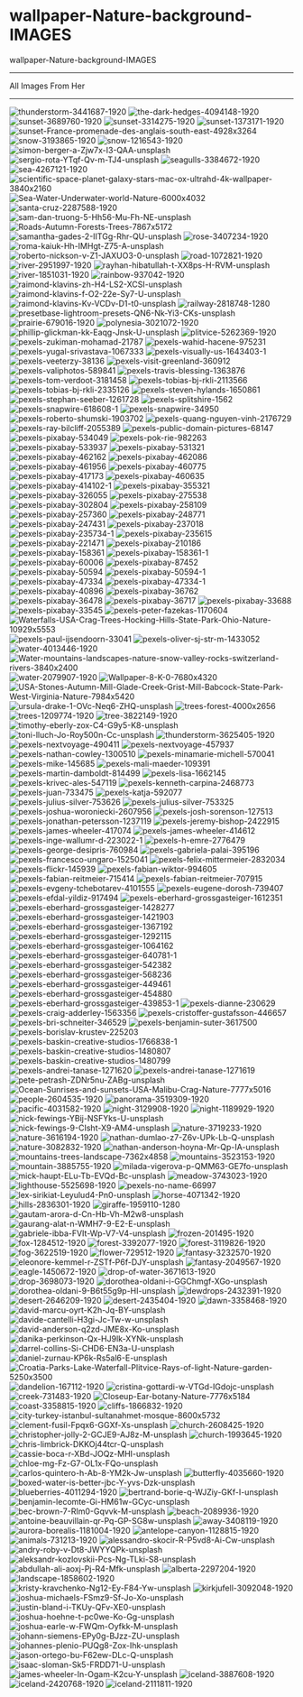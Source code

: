 # wallpaper-Nature-background-IMAGES
wallpaper-Nature-background-IMAGES

** **

All Images From Her



** **

<img src="https://i.ibb.co/cgrWtzQ/thunderstorm-3441687-1920.jpg" alt="thunderstorm-3441687-1920" border="0">
<img src="https://i.ibb.co/hWPnfTf/the-dark-hedges-4094148-1920.jpg" alt="the-dark-hedges-4094148-1920" border="0">
<img src="https://i.ibb.co/Mp2R1s9/sunset-3689760-1920.jpg" alt="sunset-3689760-1920" border="0">
<img src="https://i.ibb.co/kJhWr3M/sunset-3314275-1920.jpg" alt="sunset-3314275-1920" border="0">
<img src="https://i.ibb.co/8m0DRcx/sunset-1373171-1920.jpg" alt="sunset-1373171-1920" border="0">
<img src="https://i.ibb.co/h9ykY5L/sunset-France-promenade-des-anglais-south-east-4928x3264.jpg" alt="sunset-France-promenade-des-anglais-south-east-4928x3264" border="0">
<img src="https://i.ibb.co/qB0VzKQ/snow-3193865-1920.jpg" alt="snow-3193865-1920" border="0">
<img src="https://i.ibb.co/RjqM2pQ/snow-1216543-1920.jpg" alt="snow-1216543-1920" border="0">
<img src="https://i.ibb.co/nk5GvK4/simon-berger-a-Zjw7x-I3-QAA-unsplash.jpg" alt="simon-berger-a-Zjw7x-I3-QAA-unsplash" border="0">
<img src="https://i.ibb.co/RCR1fmV/sergio-rota-YTqf-Qv-m-TJ4-unsplash.jpg" alt="sergio-rota-YTqf-Qv-m-TJ4-unsplash" border="0">
<img src="https://i.ibb.co/ZKNp2hP/seagulls-3384672-1920.jpg" alt="seagulls-3384672-1920" border="0">
<img src="https://i.ibb.co/QKkB3hT/sea-4267121-1920.jpg" alt="sea-4267121-1920" border="0">
<img src="https://i.ibb.co/6rH7q3Z/scientific-space-planet-galaxy-stars-mac-ox-ultrahd-4k-wallpaper-3840x2160.jpg" alt="scientific-space-planet-galaxy-stars-mac-ox-ultrahd-4k-wallpaper-3840x2160" border="0">
<img src="https://i.ibb.co/42qmcyZ/Sea-Water-Underwater-world-Nature-6000x4032.jpg" alt="Sea-Water-Underwater-world-Nature-6000x4032" border="0">
<img src="https://i.ibb.co/ZmFVPP7/santa-cruz-2287588-1920.jpg" alt="santa-cruz-2287588-1920" border="0">
<img src="https://i.ibb.co/WnqvPNr/sam-dan-truong-5-Hh56-Mu-Fh-NE-unsplash.jpg" alt="sam-dan-truong-5-Hh56-Mu-Fh-NE-unsplash" border="0">
<img src="https://i.ibb.co/NK0pPN1/Roads-Autumn-Forests-Trees-7867x5172.jpg" alt="Roads-Autumn-Forests-Trees-7867x5172" border="0">
<img src="https://i.ibb.co/4S1GpdZ/samantha-gades-2-IITGg-Rhr-QU-unsplash.jpg" alt="samantha-gades-2-IITGg-Rhr-QU-unsplash" border="0">
<img src="https://i.ibb.co/F5Hgvkc/rose-3407234-1920.jpg" alt="rose-3407234-1920" border="0">
<img src="https://i.ibb.co/GWXyYkd/roma-kaiuk-Hh-IMHgt-Z75-A-unsplash.jpg" alt="roma-kaiuk-Hh-IMHgt-Z75-A-unsplash" border="0">
<img src="https://i.ibb.co/CWJMxRr/roberto-nickson-v-Z1-JAXUO3-0-unsplash.jpg" alt="roberto-nickson-v-Z1-JAXUO3-0-unsplash" border="0">
<img src="https://i.ibb.co/9nFgSH8/road-1072821-1920.jpg" alt="road-1072821-1920" border="0">
<img src="https://i.ibb.co/khcYSk1/river-2951997-1920.jpg" alt="river-2951997-1920" border="0">
<img src="https://i.ibb.co/zV5z4Rm/rayhan-hibatullah-t-XX8ps-H-RVM-unsplash.jpg" alt="rayhan-hibatullah-t-XX8ps-H-RVM-unsplash" border="0">
<img src="https://i.ibb.co/5YRW32J/river-1851031-1920.jpg" alt="river-1851031-1920" border="0">
<img src="https://i.ibb.co/68ySfxW/rainbow-937042-1920.jpg" alt="rainbow-937042-1920" border="0">
<img src="https://i.ibb.co/WBdyWsF/raimond-klavins-zh-H4-LS2-XCSI-unsplash.jpg" alt="raimond-klavins-zh-H4-LS2-XCSI-unsplash" border="0">
<img src="https://i.ibb.co/N7Gvs7P/raimond-klavins-f-O2-22e-Sy7-U-unsplash.jpg" alt="raimond-klavins-f-O2-22e-Sy7-U-unsplash" border="0">
<img src="https://i.ibb.co/9v4RbPy/raimond-klavins-Kv-VCDv-D1-t0-unsplash.jpg" alt="raimond-klavins-Kv-VCDv-D1-t0-unsplash" border="0">
<img src="https://i.ibb.co/GQkpQwf/railway-2818748-1280.jpg" alt="railway-2818748-1280" border="0">
<img src="https://i.ibb.co/0hQJwgS/presetbase-lightroom-presets-QN6-Nk-Yi3-CKs-unsplash.jpg" alt="presetbase-lightroom-presets-QN6-Nk-Yi3-CKs-unsplash" border="0">
<img src="https://i.ibb.co/g9pqzk4/prairie-679016-1920.jpg" alt="prairie-679016-1920" border="0">
<img src="https://i.ibb.co/sPYF5jm/polynesia-3021072-1920.jpg" alt="polynesia-3021072-1920" border="0">
<img src="https://i.ibb.co/F0zYBMP/phillip-glickman-kk-Eaqg-Jnsk-U-unsplash.jpg" alt="phillip-glickman-kk-Eaqg-Jnsk-U-unsplash" border="0">
<img src="https://i.ibb.co/yh8QNnz/plitvice-5262369-1920.jpg" alt="plitvice-5262369-1920" border="0">
<img src="https://i.ibb.co/hD06nTG/pexels-zukiman-mohamad-21787.jpg" alt="pexels-zukiman-mohamad-21787" border="0">
<img src="https://i.ibb.co/094P9tZ/pexels-wahid-hacene-975231.jpg" alt="pexels-wahid-hacene-975231" border="0">
<img src="https://i.ibb.co/svpkdGD/pexels-yugal-srivastava-1067333.jpg" alt="pexels-yugal-srivastava-1067333" border="0">
<img src="https://i.ibb.co/6nmwkQn/pexels-visually-us-1643403-1.jpg" alt="pexels-visually-us-1643403-1" border="0">
<img src="https://i.ibb.co/sCXtLgv/pexels-veeterzy-38136.jpg" alt="pexels-veeterzy-38136" border="0">
<img src="https://i.ibb.co/wybdns5/pexels-visit-greenland-360912.jpg" alt="pexels-visit-greenland-360912" border="0">
<img src="https://i.ibb.co/pjxzSnd/pexels-valiphotos-589841.jpg" alt="pexels-valiphotos-589841" border="0">
<img src="https://i.ibb.co/LgBx50Y/pexels-travis-blessing-1363876.jpg" alt="pexels-travis-blessing-1363876" border="0">
<img src="https://i.ibb.co/YcmtvXG/pexels-tom-verdoot-3181458.jpg" alt="pexels-tom-verdoot-3181458" border="0">
<img src="https://i.ibb.co/m6KfRfD/pexels-tobias-bj-rkli-2113566.jpg" alt="pexels-tobias-bj-rkli-2113566" border="0">
<img src="https://i.ibb.co/YQ2Twrp/pexels-tobias-bj-rkli-2335126.jpg" alt="pexels-tobias-bj-rkli-2335126" border="0">
<img src="https://i.ibb.co/Bth2Xcb/pexels-steven-hylands-1650861.jpg" alt="pexels-steven-hylands-1650861" border="0">
<img src="https://i.ibb.co/hYB6TdN/pexels-stephan-seeber-1261728.jpg" alt="pexels-stephan-seeber-1261728" border="0">
<img src="https://i.ibb.co/x5VPmVm/pexels-splitshire-1562.jpg" alt="pexels-splitshire-1562" border="0">
<img src="https://i.ibb.co/PGV1Htv/pexels-snapwire-618608-1.jpg" alt="pexels-snapwire-618608-1" border="0">
<img src="https://i.ibb.co/1XLY75r/pexels-snapwire-34950.jpg" alt="pexels-snapwire-34950" border="0">
<img src="https://i.ibb.co/Xb6dHWY/pexels-roberto-shumski-1903702.jpg" alt="pexels-roberto-shumski-1903702" border="0">
<img src="https://i.ibb.co/QcJdvZJ/pexels-quang-nguyen-vinh-2176729.jpg" alt="pexels-quang-nguyen-vinh-2176729" border="0">
<img src="https://i.ibb.co/d7qfmdV/pexels-ray-bilcliff-2055389.jpg" alt="pexels-ray-bilcliff-2055389" border="0">
<img src="https://i.ibb.co/7j04cJ7/pexels-public-domain-pictures-68147.jpg" alt="pexels-public-domain-pictures-68147" border="0">
<img src="https://i.ibb.co/vYYx8fn/pexels-pixabay-534049.jpg" alt="pexels-pixabay-534049" border="0">
<img src="https://i.ibb.co/2FwY1tR/pexels-pok-rie-982263.jpg" alt="pexels-pok-rie-982263" border="0">
<img src="https://i.ibb.co/SDTtCHr/pexels-pixabay-533937.jpg" alt="pexels-pixabay-533937" border="0">
<img src="https://i.ibb.co/0rQpJwX/pexels-pixabay-531321.jpg" alt="pexels-pixabay-531321" border="0">
<img src="https://i.ibb.co/ZLZMvTv/pexels-pixabay-462162.jpg" alt="pexels-pixabay-462162" border="0">
<img src="https://i.ibb.co/RbfRLVx/pexels-pixabay-462086.jpg" alt="pexels-pixabay-462086" border="0">
<img src="https://i.ibb.co/c1TgSBK/pexels-pixabay-461956.jpg" alt="pexels-pixabay-461956" border="0">
<img src="https://i.ibb.co/qDSZvGW/pexels-pixabay-460775.jpg" alt="pexels-pixabay-460775" border="0">
<img src="https://i.ibb.co/RgZkXv4/pexels-pixabay-417173.jpg" alt="pexels-pixabay-417173" border="0">
<img src="https://i.ibb.co/kxFTvYk/pexels-pixabay-460635.jpg" alt="pexels-pixabay-460635" border="0">
<img src="https://i.ibb.co/cYsrYL2/pexels-pixabay-414102-1.jpg" alt="pexels-pixabay-414102-1" border="0">
<img src="https://i.ibb.co/4m9H1vC/pexels-pixabay-355321.jpg" alt="pexels-pixabay-355321" border="0">
<img src="https://i.ibb.co/xFRx4yK/pexels-pixabay-326055.jpg" alt="pexels-pixabay-326055" border="0">
<img src="https://i.ibb.co/Gxfj3p1/pexels-pixabay-275538.jpg" alt="pexels-pixabay-275538" border="0">
<img src="https://i.ibb.co/kyYDCKk/pexels-pixabay-302804.jpg" alt="pexels-pixabay-302804" border="0">
<img src="https://i.ibb.co/Ph2CCds/pexels-pixabay-258109.jpg" alt="pexels-pixabay-258109" border="0">
<img src="https://i.ibb.co/dGVK9s6/pexels-pixabay-257360.jpg" alt="pexels-pixabay-257360" border="0">
<img src="https://i.ibb.co/6N5nYbB/pexels-pixabay-248771.jpg" alt="pexels-pixabay-248771" border="0">
<img src="https://i.ibb.co/S0dgXSB/pexels-pixabay-247431.jpg" alt="pexels-pixabay-247431" border="0">
<img src="https://i.ibb.co/c3FLc0D/pexels-pixabay-237018.jpg" alt="pexels-pixabay-237018" border="0">
<img src="https://i.ibb.co/YdHfvFm/pexels-pixabay-235734-1.jpg" alt="pexels-pixabay-235734-1" border="0">
<img src="https://i.ibb.co/k8vMncW/pexels-pixabay-235615.jpg" alt="pexels-pixabay-235615" border="0">
<img src="https://i.ibb.co/p3t162s/pexels-pixabay-221471.jpg" alt="pexels-pixabay-221471" border="0">
<img src="https://i.ibb.co/3WbZmKg/pexels-pixabay-210186.jpg" alt="pexels-pixabay-210186" border="0">
<img src="https://i.ibb.co/b6D0G2B/pexels-pixabay-158361.jpg" alt="pexels-pixabay-158361" border="0">
<img src="https://i.ibb.co/CnKqvmB/pexels-pixabay-158361-1.jpg" alt="pexels-pixabay-158361-1" border="0">
<img src="https://i.ibb.co/G0Jk41H/pexels-pixabay-60006.jpg" alt="pexels-pixabay-60006" border="0">
<img src="https://i.ibb.co/s3SzrPd/pexels-pixabay-87452.jpg" alt="pexels-pixabay-87452" border="0">
<img src="https://i.ibb.co/wwzbFhv/pexels-pixabay-50594.jpg" alt="pexels-pixabay-50594" border="0">
<img src="https://i.ibb.co/3NH5TLf/pexels-pixabay-50594-1.jpg" alt="pexels-pixabay-50594-1" border="0">
<img src="https://i.ibb.co/98CB5LP/pexels-pixabay-47334.jpg" alt="pexels-pixabay-47334" border="0">
<img src="https://i.ibb.co/6wwXRK7/pexels-pixabay-47334-1.jpg" alt="pexels-pixabay-47334-1" border="0">
<img src="https://i.ibb.co/Swb1SsZ/pexels-pixabay-40896.jpg" alt="pexels-pixabay-40896" border="0">
<img src="https://i.ibb.co/9VMFSSs/pexels-pixabay-36762.jpg" alt="pexels-pixabay-36762" border="0">
<img src="https://i.ibb.co/YpwgbBh/pexels-pixabay-36478.jpg" alt="pexels-pixabay-36478" border="0">
<img src="https://i.ibb.co/SR6Q6B4/pexels-pixabay-36717.jpg" alt="pexels-pixabay-36717" border="0">
<img src="https://i.ibb.co/Jn5W4sN/pexels-pixabay-33688.jpg" alt="pexels-pixabay-33688" border="0">
<img src="https://i.ibb.co/V3QfTrX/pexels-pixabay-33545.jpg" alt="pexels-pixabay-33545" border="0">
<img src="https://i.ibb.co/68RFRGx/pexels-peter-fazekas-1170604.jpg" alt="pexels-peter-fazekas-1170604" border="0">
<img src="https://i.ibb.co/S3z866H/Waterfalls-USA-Crag-Trees-Hocking-Hills-State-Park-Ohio-Nature-10929x5553.jpg" alt="Waterfalls-USA-Crag-Trees-Hocking-Hills-State-Park-Ohio-Nature-10929x5553" border="0">
<img src="https://i.ibb.co/0nR4kq9/pexels-paul-ijsendoorn-33041.jpg" alt="pexels-paul-ijsendoorn-33041" border="0">
<img src="https://i.ibb.co/0MQrpWT/pexels-oliver-sj-str-m-1433052.jpg" alt="pexels-oliver-sj-str-m-1433052" border="0">
<img src="https://i.ibb.co/wRkpvtC/water-4013446-1920.jpg" alt="water-4013446-1920" border="0">
<img src="https://i.ibb.co/MsDM2rj/Water-mountains-landscapes-nature-snow-valley-rocks-switzerland-rivers-3840x2400.jpg" alt="Water-mountains-landscapes-nature-snow-valley-rocks-switzerland-rivers-3840x2400" border="0">
<img src="https://i.ibb.co/Jk8CZrQ/water-2079907-1920.jpg" alt="water-2079907-1920" border="0">
<img src="https://i.ibb.co/GPrYNh8/Wallpaper-8-K-0-7680x4320.jpg" alt="Wallpaper-8-K-0-7680x4320" border="0">
<img src="https://i.ibb.co/sstVbZm/USA-Stones-Autumn-Mill-Glade-Creek-Grist-Mill-Babcock-State-Park-West-Virginia-Nature-7984x5420.jpg" alt="USA-Stones-Autumn-Mill-Glade-Creek-Grist-Mill-Babcock-State-Park-West-Virginia-Nature-7984x5420" border="0">
<img src="https://i.ibb.co/Bwhqnxp/ursula-drake-1-OVc-Neq6-ZHQ-unsplash.jpg" alt="ursula-drake-1-OVc-Neq6-ZHQ-unsplash" border="0">
<img src="https://i.ibb.co/b7VqcbP/trees-forest-4000x2656.jpg" alt="trees-forest-4000x2656" border="0">
<img src="https://i.ibb.co/zJz9L0s/trees-1209774-1920.jpg" alt="trees-1209774-1920" border="0">
<img src="https://i.ibb.co/jZqZx1V/tree-3822149-1920.jpg" alt="tree-3822149-1920" border="0">
<img src="https://i.ibb.co/HtXcysn/timothy-eberly-zox-C4-G9y5-K8-unsplash.jpg" alt="timothy-eberly-zox-C4-G9y5-K8-unsplash" border="0">
<img src="https://i.ibb.co/F7qQqsw/toni-lluch-Jo-Roy500n-Cc-unsplash.jpg" alt="toni-lluch-Jo-Roy500n-Cc-unsplash" border="0">
<img src="https://i.ibb.co/BzfSk4k/thunderstorm-3625405-1920.jpg" alt="thunderstorm-3625405-1920" border="0">
<img src="https://i.ibb.co/1Lv8TkM/pexels-nextvoyage-490411.jpg" alt="pexels-nextvoyage-490411" border="0">
<img src="https://i.ibb.co/nk72ny3/pexels-nextvoyage-457937.jpg" alt="pexels-nextvoyage-457937" border="0">
<img src="https://i.ibb.co/GRGH73z/pexels-nathan-cowley-1300510.jpg" alt="pexels-nathan-cowley-1300510" border="0">
<img src="https://i.ibb.co/dWpCM6Y/pexels-minamarie-michell-570041.jpg" alt="pexels-minamarie-michell-570041" border="0">
<img src="https://i.ibb.co/ph9wDP5/pexels-mike-145685.jpg" alt="pexels-mike-145685" border="0">
<img src="https://i.ibb.co/Ss6hpt4/pexels-mali-maeder-109391.jpg" alt="pexels-mali-maeder-109391" border="0">
<img src="https://i.ibb.co/Dz1xMZZ/pexels-martin-damboldt-814499.jpg" alt="pexels-martin-damboldt-814499" border="0">
<img src="https://i.ibb.co/swM29gw/pexels-lisa-1662145.jpg" alt="pexels-lisa-1662145" border="0">
<img src="https://i.ibb.co/Bc32V31/pexels-krivec-ales-547119.jpg" alt="pexels-krivec-ales-547119" border="0">
<img src="https://i.ibb.co/g4HJSdB/pexels-kenneth-carpina-2468773.jpg" alt="pexels-kenneth-carpina-2468773" border="0">
<img src="https://i.ibb.co/94B7HcH/pexels-juan-733475.jpg" alt="pexels-juan-733475" border="0">
<img src="https://i.ibb.co/P6yb4GR/pexels-katja-592077.jpg" alt="pexels-katja-592077" border="0">
<img src="https://i.ibb.co/jvyNLRH/pexels-julius-silver-753626.jpg" alt="pexels-julius-silver-753626" border="0">
<img src="https://i.ibb.co/xDyNSFk/pexels-julius-silver-753325.jpg" alt="pexels-julius-silver-753325" border="0">
<img src="https://i.ibb.co/BnpksjV/pexels-joshua-woroniecki-2607956.jpg" alt="pexels-joshua-woroniecki-2607956" border="0">
<img src="https://i.ibb.co/vL2Lpr1/pexels-josh-sorenson-127513.jpg" alt="pexels-josh-sorenson-127513" border="0">
<img src="https://i.ibb.co/QCwLHG9/pexels-jonathan-petersson-1237119.jpg" alt="pexels-jonathan-petersson-1237119" border="0">
<img src="https://i.ibb.co/JjvWwTL/pexels-jeremy-bishop-2422915.jpg" alt="pexels-jeremy-bishop-2422915" border="0">
<img src="https://i.ibb.co/dpXHKhW/pexels-james-wheeler-417074.jpg" alt="pexels-james-wheeler-417074" border="0">
<img src="https://i.ibb.co/5GStFxP/pexels-james-wheeler-414612.jpg" alt="pexels-james-wheeler-414612" border="0">
<img src="https://i.ibb.co/fNthyGF/pexels-inge-wallumr-d-223022-1.jpg" alt="pexels-inge-wallumr-d-223022-1" border="0">
<img src="https://i.ibb.co/J76ZGMM/pexels-h-emre-2776479.jpg" alt="pexels-h-emre-2776479" border="0">
<img src="https://i.ibb.co/4txr0vx/pexels-george-desipris-760984.jpg" alt="pexels-george-desipris-760984" border="0">
<img src="https://i.ibb.co/XZDk9VP/pexels-gabriela-palai-395196.jpg" alt="pexels-gabriela-palai-395196" border="0">
<img src="https://i.ibb.co/b3RmFCM/pexels-francesco-ungaro-1525041.jpg" alt="pexels-francesco-ungaro-1525041" border="0">
<img src="https://i.ibb.co/cJcQMb9/pexels-felix-mittermeier-2832034.jpg" alt="pexels-felix-mittermeier-2832034" border="0">
<img src="https://i.ibb.co/BVkJxF8/pexels-flickr-145939.jpg" alt="pexels-flickr-145939" border="0">
<img src="https://i.ibb.co/Vjk4gmf/pexels-fabian-wiktor-994605.jpg" alt="pexels-fabian-wiktor-994605" border="0">
<img src="https://i.ibb.co/L66tXdb/pexels-fabian-reitmeier-715414.jpg" alt="pexels-fabian-reitmeier-715414" border="0">
<img src="https://i.ibb.co/3BGPqCP/pexels-fabian-reitmeier-707915.jpg" alt="pexels-fabian-reitmeier-707915" border="0">
<img src="https://i.ibb.co/K0hnBHz/pexels-evgeny-tchebotarev-4101555.jpg" alt="pexels-evgeny-tchebotarev-4101555" border="0">
<img src="https://i.ibb.co/2F30p57/pexels-eugene-dorosh-739407.jpg" alt="pexels-eugene-dorosh-739407" border="0">
<img src="https://i.ibb.co/whF9rKX/pexels-efdal-yildiz-917494.jpg" alt="pexels-efdal-yildiz-917494" border="0">
<img src="https://i.ibb.co/rQQCb2q/pexels-eberhard-grossgasteiger-1612351.jpg" alt="pexels-eberhard-grossgasteiger-1612351" border="0">
<img src="https://i.ibb.co/XZXPSJb/pexels-eberhard-grossgasteiger-1428277.jpg" alt="pexels-eberhard-grossgasteiger-1428277" border="0">
<img src="https://i.ibb.co/NrMPnhV/pexels-eberhard-grossgasteiger-1421903.jpg" alt="pexels-eberhard-grossgasteiger-1421903" border="0">
<img src="https://i.ibb.co/LnmChNb/pexels-eberhard-grossgasteiger-1367192.jpg" alt="pexels-eberhard-grossgasteiger-1367192" border="0">
<img src="https://i.ibb.co/585bqk5/pexels-eberhard-grossgasteiger-1292115.jpg" alt="pexels-eberhard-grossgasteiger-1292115" border="0">
<img src="https://i.ibb.co/vvgHpV6/pexels-eberhard-grossgasteiger-1064162.jpg" alt="pexels-eberhard-grossgasteiger-1064162" border="0">
<img src="https://i.ibb.co/Fwf59df/pexels-eberhard-grossgasteiger-640781-1.jpg" alt="pexels-eberhard-grossgasteiger-640781-1" border="0">
<img src="https://i.ibb.co/mXLwxp8/pexels-eberhard-grossgasteiger-542382.jpg" alt="pexels-eberhard-grossgasteiger-542382" border="0">
<img src="https://i.ibb.co/wy80cqy/pexels-eberhard-grossgasteiger-568236.jpg" alt="pexels-eberhard-grossgasteiger-568236" border="0">
<img src="https://i.ibb.co/c64YQpc/pexels-eberhard-grossgasteiger-449461.jpg" alt="pexels-eberhard-grossgasteiger-449461" border="0">
<img src="https://i.ibb.co/hLWvrQK/pexels-eberhard-grossgasteiger-454880.jpg" alt="pexels-eberhard-grossgasteiger-454880" border="0">
<img src="https://i.ibb.co/Xxb7hqQ/pexels-eberhard-grossgasteiger-439853-1.jpg" alt="pexels-eberhard-grossgasteiger-439853-1" border="0">
<img src="https://i.ibb.co/sKnbZ4q/pexels-dianne-230629.jpg" alt="pexels-dianne-230629" border="0">
<img src="https://i.ibb.co/nwCpf22/pexels-craig-adderley-1563356.jpg" alt="pexels-craig-adderley-1563356" border="0">
<img src="https://i.ibb.co/M2fhnYN/pexels-cristoffer-gustafsson-446657.jpg" alt="pexels-cristoffer-gustafsson-446657" border="0">
<img src="https://i.ibb.co/84J4dSN/pexels-bri-schneiter-346529.jpg" alt="pexels-bri-schneiter-346529" border="0">
<img src="https://i.ibb.co/51fKK54/pexels-benjamin-suter-3617500.jpg" alt="pexels-benjamin-suter-3617500" border="0">
<img src="https://i.ibb.co/zNTRxnM/pexels-borislav-krustev-225203.jpg" alt="pexels-borislav-krustev-225203" border="0">
<img src="https://i.ibb.co/tx476ZK/pexels-baskin-creative-studios-1766838-1.jpg" alt="pexels-baskin-creative-studios-1766838-1" border="0">
<img src="https://i.ibb.co/xCy4yZw/pexels-baskin-creative-studios-1480807.jpg" alt="pexels-baskin-creative-studios-1480807" border="0">
<img src="https://i.ibb.co/6Bsd87X/pexels-baskin-creative-studios-1480799.jpg" alt="pexels-baskin-creative-studios-1480799" border="0">
<img src="https://i.ibb.co/myHBQfB/pexels-andrei-tanase-1271620.jpg" alt="pexels-andrei-tanase-1271620" border="0">
<img src="https://i.ibb.co/cb2xwTM/pexels-andrei-tanase-1271619.jpg" alt="pexels-andrei-tanase-1271619" border="0">
<img src="https://i.ibb.co/wrNpbkh/pete-petrash-ZDNr5nu-ZABg-unsplash.jpg" alt="pete-petrash-ZDNr5nu-ZABg-unsplash" border="0">
<img src="https://i.ibb.co/47ZTQx6/Ocean-Sunrises-and-sunsets-USA-Malibu-Crag-Nature-7777x5016.jpg" alt="Ocean-Sunrises-and-sunsets-USA-Malibu-Crag-Nature-7777x5016" border="0">
<img src="https://i.ibb.co/10LpLcn/people-2604535-1920.jpg" alt="people-2604535-1920" border="0">
<img src="https://i.ibb.co/g6kcGq6/panorama-3519309-1920.jpg" alt="panorama-3519309-1920" border="0">
<img src="https://i.ibb.co/FxCD79P/pacific-4031582-1920.jpg" alt="pacific-4031582-1920" border="0">
<img src="https://i.ibb.co/6BP1WVc/night-3129908-1920.jpg" alt="night-3129908-1920" border="0">
<img src="https://i.ibb.co/kymdCyW/night-1189929-1920.jpg" alt="night-1189929-1920" border="0">
<img src="https://i.ibb.co/ZLqbFy4/nick-fewings-YBij-NSFYks-U-unsplash.jpg" alt="nick-fewings-YBij-NSFYks-U-unsplash" border="0">
<img src="https://i.ibb.co/rFSfRfr/nick-fewings-9-CIsht-X9-AM4-unsplash.jpg" alt="nick-fewings-9-CIsht-X9-AM4-unsplash" border="0">
<img src="https://i.ibb.co/x1gC6f9/nature-3719233-1920.jpg" alt="nature-3719233-1920" border="0">
<img src="https://i.ibb.co/0GSyz48/nature-3616194-1920.jpg" alt="nature-3616194-1920" border="0">
<img src="https://i.ibb.co/SwTDKCz/nathan-dumlao-z7-Z6v-UPk-Lb-Q-unsplash.jpg" alt="nathan-dumlao-z7-Z6v-UPk-Lb-Q-unsplash" border="0">
<img src="https://i.ibb.co/bF3TXY9/nature-3082832-1920.jpg" alt="nature-3082832-1920" border="0">
<img src="https://i.ibb.co/YPHKVZt/nathan-anderson-hoyna-Mr-Qp-IA-unsplash.jpg" alt="nathan-anderson-hoyna-Mr-Qp-IA-unsplash" border="0">
<img src="https://i.ibb.co/fpzD6qZ/mountains-trees-landscape-7362x4858.jpg" alt="mountains-trees-landscape-7362x4858" border="0">
<img src="https://i.ibb.co/wNR3fKf/mountains-3523153-1920.jpg" alt="mountains-3523153-1920" border="0">
<img src="https://i.ibb.co/Nt10kxx/mountain-3885755-1920.jpg" alt="mountain-3885755-1920" border="0">
<img src="https://i.ibb.co/yYwpCGd/milada-vigerova-p-QMM63-GE7fo-unsplash.jpg" alt="milada-vigerova-p-QMM63-GE7fo-unsplash" border="0">
<img src="https://i.ibb.co/nrXnRj6/mick-haupt-ELu-Tb-EVQd-Bc-unsplash.jpg" alt="mick-haupt-ELu-Tb-EVQd-Bc-unsplash" border="0">
<img src="https://i.ibb.co/h1PmG5C/meadow-3743023-1920.jpg" alt="meadow-3743023-1920" border="0">
<img src="https://i.ibb.co/dc0jLKz/lighthouse-5525698-1920.jpg" alt="lighthouse-5525698-1920" border="0">
<img src="https://i.ibb.co/Z2zRqLP/pexels-no-name-66997.jpg" alt="pexels-no-name-66997" border="0">
<img src="https://i.ibb.co/f822G71/lex-sirikiat-Leyulud4-Pn0-unsplash.jpg" alt="lex-sirikiat-Leyulud4-Pn0-unsplash" border="0">
<img src="https://i.ibb.co/qn29MF1/horse-4071342-1920.jpg" alt="horse-4071342-1920" border="0">
<img src="https://i.ibb.co/w6YXQ2G/hills-2836301-1920.jpg" alt="hills-2836301-1920" border="0">
<img src="https://i.ibb.co/yPbNGWn/giraffe-1959110-1280.jpg" alt="giraffe-1959110-1280" border="0">
<img src="https://i.ibb.co/H7bJWjj/gautam-arora-d-Cn-Hb-Vh-M2w8-unsplash.jpg" alt="gautam-arora-d-Cn-Hb-Vh-M2w8-unsplash" border="0">
<img src="https://i.ibb.co/gtkzF0C/gaurang-alat-n-WMH7-9-E2-E-unsplash.jpg" alt="gaurang-alat-n-WMH7-9-E2-E-unsplash" border="0">
<img src="https://i.ibb.co/T0rrTJh/gabriele-ibba-FVIt-Wp-V7-V4-unsplash.jpg" alt="gabriele-ibba-FVIt-Wp-V7-V4-unsplash" border="0">
<img src="https://i.ibb.co/xsdRXQw/frozen-201495-1920.jpg" alt="frozen-201495-1920" border="0">
<img src="https://i.ibb.co/7yMrSqG/fox-1284512-1920.jpg" alt="fox-1284512-1920" border="0">
<img src="https://i.ibb.co/qYNxZHL/forest-3392077-1920.jpg" alt="forest-3392077-1920" border="0">
<img src="https://i.ibb.co/CWx40L5/forest-3119826-1920.jpg" alt="forest-3119826-1920" border="0">
<img src="https://i.ibb.co/qCwmwL6/fog-3622519-1920.jpg" alt="fog-3622519-1920" border="0">
<img src="https://i.ibb.co/SvWTjN4/flower-729512-1920.jpg" alt="flower-729512-1920" border="0">
<img src="https://i.ibb.co/yhTQbdj/fantasy-3232570-1920.jpg" alt="fantasy-3232570-1920" border="0">
<img src="https://i.ibb.co/d05DqVX/eleonore-kemmel-r-ZSTf-P6f-DJY-unsplash.jpg" alt="eleonore-kemmel-r-ZSTf-P6f-DJY-unsplash" border="0">
<img src="https://i.ibb.co/kMNmM5P/fantasy-2049567-1920.jpg" alt="fantasy-2049567-1920" border="0">
<img src="https://i.ibb.co/hs2KNtQ/eagle-1450672-1920.jpg" alt="eagle-1450672-1920" border="0">
<img src="https://i.ibb.co/qNYdyH7/drop-of-water-3671613-1920.jpg" alt="drop-of-water-3671613-1920" border="0">
<img src="https://i.ibb.co/rfz27v8/drop-3698073-1920.jpg" alt="drop-3698073-1920" border="0">
<img src="https://i.ibb.co/xF1Jw96/dorothea-oldani-i-GGChmgf-XGo-unsplash.jpg" alt="dorothea-oldani-i-GGChmgf-XGo-unsplash" border="0">
<img src="https://i.ibb.co/64dPpWV/dorothea-oldani-9-B6t55g9p-HI-unsplash.jpg" alt="dorothea-oldani-9-B6t55g9p-HI-unsplash" border="0">
<img src="https://i.ibb.co/3vZD1K4/dewdrops-2432391-1920.jpg" alt="dewdrops-2432391-1920" border="0">
<img src="https://i.ibb.co/drmmztM/desert-2646209-1920.jpg" alt="desert-2646209-1920" border="0">
<img src="https://i.ibb.co/F810S3H/desert-2435404-1920.jpg" alt="desert-2435404-1920" border="0">
<img src="https://i.ibb.co/HNYbCw3/dawn-3358468-1920.jpg" alt="dawn-3358468-1920" border="0">
<img src="https://i.ibb.co/HzmG6vJ/david-marcu-oyrt-K2h-Jq-BY-unsplash.jpg" alt="david-marcu-oyrt-K2h-Jq-BY-unsplash" border="0">
<img src="https://i.ibb.co/FWNM1D6/davide-cantelli-H3gi-Jc-Tw-w-unsplash.jpg" alt="davide-cantelli-H3gi-Jc-Tw-w-unsplash" border="0">
<img src="https://i.ibb.co/T2Gb0My/david-anderson-q2zd-JME8x-Ko-unsplash.jpg" alt="david-anderson-q2zd-JME8x-Ko-unsplash" border="0">
<img src="https://i.ibb.co/hsm6fvQ/danika-perkinson-Qx-HJ9lk-XYNk-unsplash.jpg" alt="danika-perkinson-Qx-HJ9lk-XYNk-unsplash" border="0">
<img src="https://i.ibb.co/Xj3txXf/darrel-collins-Si-CHD6-EN3a-U-unsplash.jpg" alt="darrel-collins-Si-CHD6-EN3a-U-unsplash" border="0">
<img src="https://i.ibb.co/g31yf36/daniel-zurnau-KP6k-Rs5al6-E-unsplash.jpg" alt="daniel-zurnau-KP6k-Rs5al6-E-unsplash" border="0">
<img src="https://i.ibb.co/Vw0Vf3G/Croatia-Parks-Lake-Waterfall-Plitvice-Rays-of-light-Nature-garden-5250x3500.jpg" alt="Croatia-Parks-Lake-Waterfall-Plitvice-Rays-of-light-Nature-garden-5250x3500" border="0">
<img src="https://i.ibb.co/KyF0wXL/dandelion-167112-1920.jpg" alt="dandelion-167112-1920" border="0">
<img src="https://i.ibb.co/wRLNqzr/cristina-gottardi-w-VTGd-IGdojc-unsplash.jpg" alt="cristina-gottardi-w-VTGd-IGdojc-unsplash" border="0">
<img src="https://i.ibb.co/wRm8DKX/creek-731483-1920.jpg" alt="creek-731483-1920" border="0">
<img src="https://i.ibb.co/NNQZjDd/Closeup-Ear-botany-Nature-7776x5184.jpg" alt="Closeup-Ear-botany-Nature-7776x5184" border="0">
<img src="https://i.ibb.co/ZLSQTNd/coast-3358815-1920.jpg" alt="coast-3358815-1920" border="0">
<img src="https://i.ibb.co/q9W7WJs/cliffs-1866832-1920.jpg" alt="cliffs-1866832-1920" border="0">
<img src="https://i.ibb.co/tXJtsxd/city-turkey-istanbul-sultanahmet-mosque-8600x5732.jpg" alt="city-turkey-istanbul-sultanahmet-mosque-8600x5732" border="0">
<img src="https://i.ibb.co/wdzPRjj/clement-fusil-Fpqx6-GGXf-Xs-unsplash.jpg" alt="clement-fusil-Fpqx6-GGXf-Xs-unsplash" border="0">
<img src="https://i.ibb.co/JnXdXQb/church-2608425-1920.jpg" alt="church-2608425-1920" border="0">
<img src="https://i.ibb.co/gDHNXfn/christopher-jolly-2-GCJE9-AJ8z-M-unsplash.jpg" alt="christopher-jolly-2-GCJE9-AJ8z-M-unsplash" border="0">
<img src="https://i.ibb.co/wSY24Fm/church-1993645-1920.jpg" alt="church-1993645-1920" border="0">
<img src="https://i.ibb.co/jf49S7f/chris-limbrick-DKKOj44tcr-Q-unsplash.jpg" alt="chris-limbrick-DKKOj44tcr-Q-unsplash" border="0">
<img src="https://i.ibb.co/X2vZ2Xr/cassie-boca-r-XBd-JOQz-MHI-unsplash.jpg" alt="cassie-boca-r-XBd-JOQz-MHI-unsplash" border="0">
<img src="https://i.ibb.co/ph0LDyj/chloe-mg-Fz-G7-OL1x-FQo-unsplash.jpg" alt="chloe-mg-Fz-G7-OL1x-FQo-unsplash" border="0">
<img src="https://i.ibb.co/qNYJ0cP/carlos-quintero-h-Ab-8-YM2k-Jw-unsplash.jpg" alt="carlos-quintero-h-Ab-8-YM2k-Jw-unsplash" border="0">
<img src="https://i.ibb.co/Dw85jTH/butterfly-4035660-1920.jpg" alt="butterfly-4035660-1920" border="0">
<img src="https://i.ibb.co/VMVCdKR/boxed-water-is-better-jbc-Y-yvs-Dzk-unsplash.jpg" alt="boxed-water-is-better-jbc-Y-yvs-Dzk-unsplash" border="0">
<img src="https://i.ibb.co/dM9CZ1L/blueberries-4011294-1920.jpg" alt="blueberries-4011294-1920" border="0">
<img src="https://i.ibb.co/M5SV5hb/bertrand-borie-q-WJZiy-GKf-I-unsplash.jpg" alt="bertrand-borie-q-WJZiy-GKf-I-unsplash" border="0">
<img src="https://i.ibb.co/68MchNx/benjamin-lecomte-Gi-HM61w-GCyc-unsplash.jpg" alt="benjamin-lecomte-Gi-HM61w-GCyc-unsplash" border="0">
<img src="https://i.ibb.co/kqS0LgC/bec-brown-7-RIm0-Gqvvk-M-unsplash.jpg" alt="bec-brown-7-RIm0-Gqvvk-M-unsplash" border="0">
<img src="https://i.ibb.co/PFw7Cz1/beach-2089936-1920.jpg" alt="beach-2089936-1920" border="0">
<img src="https://i.ibb.co/yFZRX3X/antoine-beauvillain-qr-Pq-GP-SG8w-unsplash.jpg" alt="antoine-beauvillain-qr-Pq-GP-SG8w-unsplash" border="0">
<img src="https://i.ibb.co/p3cwYFY/away-3408119-1920.jpg" alt="away-3408119-1920" border="0">
<img src="https://i.ibb.co/8xWNPJQ/aurora-borealis-1181004-1920.jpg" alt="aurora-borealis-1181004-1920" border="0">
<img src="https://i.ibb.co/zbKNsR8/antelope-canyon-1128815-1920.jpg" alt="antelope-canyon-1128815-1920" border="0">
<img src="https://i.ibb.co/XFYNs4V/animals-731213-1920.jpg" alt="animals-731213-1920" border="0">
<img src="https://i.ibb.co/f1zjNcR/alessandro-skocir-R-P5vd8-Ai-Cw-unsplash.jpg" alt="alessandro-skocir-R-P5vd8-Ai-Cw-unsplash" border="0">
<img src="https://i.ibb.co/hM7zZ6W/andry-roby-v-Dt8-JWYYQPk-unsplash.jpg" alt="andry-roby-v-Dt8-JWYYQPk-unsplash" border="0">
<img src="https://i.ibb.co/F0xTk3n/aleksandr-kozlovskii-Pcs-Ng-TLki-S8-unsplash.jpg" alt="aleksandr-kozlovskii-Pcs-Ng-TLki-S8-unsplash" border="0">
<img src="https://i.ibb.co/Z2256GZ/abdullah-ali-aoxj-Pj-R4-Mfk-unsplash.jpg" alt="abdullah-ali-aoxj-Pj-R4-Mfk-unsplash" border="0">
<img src="https://i.ibb.co/strZh3m/alberta-2297204-1920.jpg" alt="alberta-2297204-1920" border="0">
<img src="https://i.ibb.co/R3gmfXj/landscape-1858602-1920.jpg" alt="landscape-1858602-1920" border="0">
<img src="https://i.ibb.co/XWn48H7/kristy-kravchenko-Ng12-Ey-F84-Yw-unsplash.jpg" alt="kristy-kravchenko-Ng12-Ey-F84-Yw-unsplash" border="0">
<img src="https://i.ibb.co/dpWVc8Q/kirkjufell-3092048-1920.jpg" alt="kirkjufell-3092048-1920" border="0">
<img src="https://i.ibb.co/pwdFz80/joshua-michaels-FSmz9-Sf-Jo-Xo-unsplash.jpg" alt="joshua-michaels-FSmz9-Sf-Jo-Xo-unsplash" border="0">
<img src="https://i.ibb.co/x2TXJJL/justin-bland-i-TKUy-QFv-XE0-unsplash.jpg" alt="justin-bland-i-TKUy-QFv-XE0-unsplash" border="0">
<img src="https://i.ibb.co/j8b6PtL/joshua-hoehne-t-pc0we-Ko-Gg-unsplash.jpg" alt="joshua-hoehne-t-pc0we-Ko-Gg-unsplash" border="0">
<img src="https://i.ibb.co/xSKMCSf/joshua-earle-w-FWQm-Oyfkk-M-unsplash.jpg" alt="joshua-earle-w-FWQm-Oyfkk-M-unsplash" border="0">
<img src="https://i.ibb.co/S6VGhYV/johann-siemens-EPy0g-BJzz-ZU-unsplash.jpg" alt="johann-siemens-EPy0g-BJzz-ZU-unsplash" border="0">
<img src="https://i.ibb.co/DD33Hdt/johannes-plenio-PUQg8-Zox-Ihk-unsplash.jpg" alt="johannes-plenio-PUQg8-Zox-Ihk-unsplash" border="0">
<img src="https://i.ibb.co/X5C8JmT/jason-ortego-bu-F62ew-DLc-Q-unsplash.jpg" alt="jason-ortego-bu-F62ew-DLc-Q-unsplash" border="0">
<img src="https://i.ibb.co/8zZmN5r/isaac-sloman-Sk5-FRDD71-U-unsplash.jpg" alt="isaac-sloman-Sk5-FRDD71-U-unsplash" border="0">
<img src="https://i.ibb.co/CnqQ5qx/james-wheeler-In-Ogam-K2cu-Y-unsplash.jpg" alt="james-wheeler-In-Ogam-K2cu-Y-unsplash" border="0">
<img src="https://i.ibb.co/yS77txQ/iceland-3887608-1920.jpg" alt="iceland-3887608-1920" border="0">
<img src="https://i.ibb.co/frx954D/iceland-2420768-1920.jpg" alt="iceland-2420768-1920" border="0">
<img src="https://i.ibb.co/N70wjyb/iceland-2111811-1920.jpg" alt="iceland-2111811-1920" border="0">

